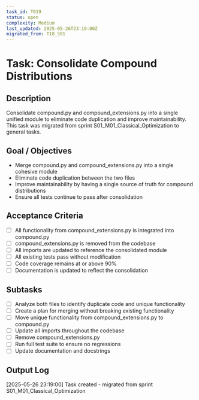 ```yaml
---
task_id: T019
status: open
complexity: Medium
last_updated: 2025-05-26T23:19:00Z
migrated_from: T18_S01
---
```


# Task: Consolidate Compound Distributions

## Description
Consolidate compound.py and compound_extensions.py into a single unified module to eliminate code duplication and improve maintainability. This task was migrated from sprint S01_M01_Classical_Optimization to general tasks.

## Goal / Objectives
- Merge compound.py and compound_extensions.py into a single cohesive module
- Eliminate code duplication between the two files
- Improve maintainability by having a single source of truth for compound distributions
- Ensure all tests continue to pass after consolidation

## Acceptance Criteria
- [ ] All functionality from compound_extensions.py is integrated into compound.py
- [ ] compound_extensions.py is removed from the codebase
- [ ] All imports are updated to reference the consolidated module
- [ ] All existing tests pass without modification
- [ ] Code coverage remains at or above 90%
- [ ] Documentation is updated to reflect the consolidation

## Subtasks
- [ ] Analyze both files to identify duplicate code and unique functionality
- [ ] Create a plan for merging without breaking existing functionality
- [ ] Move unique functionality from compound_extensions.py to compound.py
- [ ] Update all imports throughout the codebase
- [ ] Remove compound_extensions.py
- [ ] Run full test suite to ensure no regressions
- [ ] Update documentation and docstrings

## Output Log
[2025-05-26 23:19:00] Task created - migrated from sprint S01_M01_Classical_Optimization